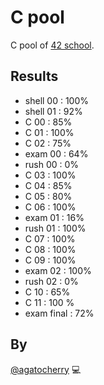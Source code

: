 # C pool
C pool of [42 school](https://www.42.fr/).

## Results
* shell 00 : 100%
* shell 01 : 92%
* C 00 : 85%
* C 01 : 100%
* C 02 : 75%
* exam 00 : 64%
* rush 00 : 0%
* C 03 : 100%
* C 04 : 85%
* C 05 : 80%
* C 06 : 100%
* exam 01 : 16%
* rush 01 : 100%
* C 07 : 100%
* C 08 : 100%
* C 09 : 100%
* exam 02 : 100%
* rush 02 : 0%
* C 10 : 65%
* C 11 : 100 %
* exam final : 72%

## By
[@agatocherry](https://github.com/agatocherry) 💻
